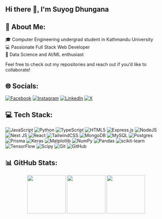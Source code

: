 ## Hi there 👋, I'm Suyog Dhungana

## 💫 About Me:
🎓 Computer Engineering undergrad student in Kathmandu University<br>💻 Passionate Full Stack Web Developer<br>🤖 Data Science and AI/ML enthusiast

Feel free to check out my repositories and reach out if you’d like to collaborate!

## 🌐 Socials:
[![Facebook](https://img.shields.io/badge/Facebook-%231877F2.svg?logo=Facebook&logoColor=white)](https://facebook.com/dhungana.suyog) 
[![Instagram](https://img.shields.io/badge/Instagram-%23E4405F.svg?logo=Instagram&logoColor=white)](https://instagram.com/suyog.dhunganaa) 
[![LinkedIn](https://img.shields.io/badge/LinkedIn-%230077B5.svg?logo=linkedin&logoColor=white)](https://linkedin.com/in/suyogdhungana17) 
[![X](https://img.shields.io/badge/X-black.svg?logo=X&logoColor=white)](https://x.com/g0ldb0t)  

## 💻 Tech Stack:
![JavaScript](https://img.shields.io/badge/javascript-%23323330.svg?style=plastic&logo=javascript&logoColor=%23F7DF1E) 
![Python](https://img.shields.io/badge/python-3670A0?style=plastic&logo=python&logoColor=ffdd54) 
![TypeScript](https://img.shields.io/badge/typescript-%23007ACC.svg?style=plastic&logo=typescript&logoColor=white) 
![HTML5](https://img.shields.io/badge/html5-%23E34F26.svg?style=plastic&logo=html5&logoColor=white) 
![Express.js](https://img.shields.io/badge/express.js-%23404d59.svg?style=plastic&logo=express&logoColor=%2361DAFB) 
![NodeJS](https://img.shields.io/badge/node.js-6DA55F?style=plastic&logo=node.js&logoColor=white) 
![Next JS](https://img.shields.io/badge/Next-black?style=plastic&logo=next.js&logoColor=white) 
![React](https://img.shields.io/badge/react-%2320232a.svg?style=plastic&logo=react&logoColor=%2361DAFB) 
![TailwindCSS](https://img.shields.io/badge/tailwindcss-%2338B2AC.svg?style=plastic&logo=tailwind-css&logoColor=white) 
![MongoDB](https://img.shields.io/badge/MongoDB-%234ea94b.svg?style=plastic&logo=mongodb&logoColor=white) 
![MySQL](https://img.shields.io/badge/mysql-4479A1.svg?style=plastic&logo=mysql&logoColor=white) 
![Postgres](https://img.shields.io/badge/postgres-%23316192.svg?style=plastic&logo=postgresql&logoColor=white) 
![Prisma](https://img.shields.io/badge/Prisma-3982CE?style=plastic&logo=Prisma&logoColor=white) 
![Keras](https://img.shields.io/badge/Keras-%23D00000.svg?style=plastic&logo=Keras&logoColor=white) 
![Matplotlib](https://img.shields.io/badge/Matplotlib-%23ffffff.svg?style=plastic&logo=Matplotlib&logoColor=black) 
![NumPy](https://img.shields.io/badge/numpy-%23013243.svg?style=plastic&logo=numpy&logoColor=white) 
![Pandas](https://img.shields.io/badge/pandas-%23150458.svg?style=plastic&logo=pandas&logoColor=white) 
![scikit-learn](https://img.shields.io/badge/scikit--learn-%23F7931E.svg?style=plastic&logo=scikit-learn&logoColor=white) 
![TensorFlow](https://img.shields.io/badge/TensorFlow-%23FF6F00.svg?style=plastic&logo=TensorFlow&logoColor=white) 
![Scipy](https://img.shields.io/badge/SciPy-%230C55A5.svg?style=plastic&logo=scipy&logoColor=%white) 
![Git](https://img.shields.io/badge/git-%23F05033.svg?style=plastic&logo=git&logoColor=white) 
![GitHub](https://img.shields.io/badge/github-%23121011.svg?style=plastic&logo=github&logoColor=white)

## 📊 GitHub Stats:

<p align="center">
  <img src="https://github-readme-stats.vercel.app/api?username=suyogdhungana&theme=transparent&hide_border=true&include_all_commits=false&count_private=true&show_icons=true&hide_title=true&hide_rank=true&card_width=200" height="120"/>
  <img src="https://nirzak-streak-stats.vercel.app/?user=suyogdhungana&theme=transparent&hide_border=true" height="120"/>
  <img src="https://github-readme-stats.vercel.app/api/top-langs/?username=suyogdhungana&theme=transparent&hide_border=true&include_all_commits=false&count_private=true&layout=compact&card_width=200" height="120"/>
</p>

